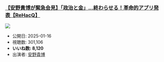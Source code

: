 ### [【安野貴博が緊急会見】「政治と金」…終わらせる！革命的アプリ発表【ReHacQ】](https://www.youtube.com/watch?v=GLGqkxRO4A0)
[![](https://img.youtube.com/vi/GLGqkxRO4A0/sddefault.jpg)](https://www.youtube.com/watch?v=GLGqkxRO4A0)
-   公開日: 2025-01-16
-   視聴数: 301,106
-   **いいね数: 8,120**
-   出演者: [安野貴博](/rehacq_fan/people/安野貴博 "wikilink")
